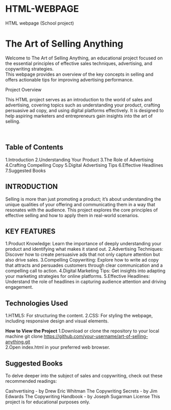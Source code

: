 # HTML-WEBPAGE
HTML webpage (School project)

<h1><strong>The Art of Selling Anything</strong></h1>
<p>Welcome to The Art of Selling Anything, an educational project focused on the essential principles of effective sales techniques, advertising, and copywriting strategies.
<br>
This webpage provides an overview of the key concepts in selling and offers actionable tips for improving advertising performance.</p>

Project Overview <br>
<p>This HTML project serves as an introduction to the world of sales and advertising, covering topics such as understanding your product, crafting persuasive ad copy, and using digital platforms effectively. It is designed to help aspiring marketers and entrepreneurs gain insights into the art of selling.</p>
<br>
<h2>Table of Contents</h2>
1.Introduction
2.Understanding Your Product
3.The Role of Advertising
4.Crafting Compelling Copy
5.Digital Advertising Tips
6.Effective Headlines
7.Suggested Books
<br>
<h2>INTRODUCTION</h2>
Selling is more than just promoting a product; it’s about understanding the unique qualities of your offering and communicating them in a way that resonates with the audience. This project explores the core principles of effective selling and how to apply them in real-world scenarios.
<br>
<h2>KEY FEATURES</h2>
1.Product Knowledge: Learn the importance of deeply understanding your product and identifying what makes it stand out.
2.Advertising Techniques: Discover how to create persuasive ads that not only capture attention but also drive sales.
3.Compelling Copywriting: Explore how to write ad copy that attracts and persuades customers through clear communication and a compelling call to action.
4.Digital Marketing Tips: Get insights into adapting your marketing strategies for online platforms.
5.Effective Headlines: Understand the role of headlines in capturing audience attention and driving engagement.<br>
<h2>Technologies Used</h2>
1.HTML5: For structuring the content.
2.CSS: For styling the webpage, including responsive design and visual elements.

<strong>How to View the Project</strong>
1.Download or clone the repository to your local machine
git clone https://github.com/your-username/art-of-selling-anything.git
<br>
2.Open index.html in your preferred web browser.


<h2>Suggested Books</h2>
To delve deeper into the subject of sales and copywriting, check out these recommended readings:

Cashvertising - by Drew Eric Whitman
The Copywriting Secrets - by Jim Edwards
The Copywriting Handbook - by Joseph Sugarman
License
This project is for educational purposes only.
